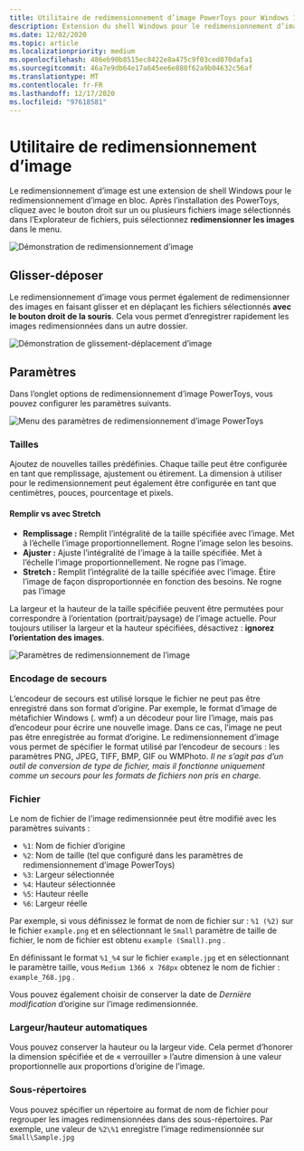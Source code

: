 ```yaml
---
title: Utilitaire de redimensionnement d’image PowerToys pour Windows 10
description: Extension du shell Windows pour le redimensionnement d’image en bloc
ms.date: 12/02/2020
ms.topic: article
ms.localizationpriority: medium
ms.openlocfilehash: 486eb90b8515ec8422e8a475c9f03ced070dafa1
ms.sourcegitcommit: 46a7e9db64e17a645ee6e888f62a9b04632c56af
ms.translationtype: MT
ms.contentlocale: fr-FR
ms.lasthandoff: 12/17/2020
ms.locfileid: "97618581"
---
```

# <a name="image-resizer-utility"></a>Utilitaire de redimensionnement d’image

Le redimensionnement d’image est une extension de shell Windows pour le redimensionnement d’image en bloc. Après l’installation des PowerToys, cliquez avec le bouton droit sur un ou plusieurs fichiers image sélectionnés dans l’Explorateur de fichiers, puis sélectionnez **redimensionner les images** dans le menu.

![Démonstration de redimensionnement d’image](../images/powertoys-resize-images.gif)

## <a name="drag-and-drop"></a>Glisser-déposer

Le redimensionnement d’image vous permet également de redimensionner des images en faisant glisser et en déplaçant les fichiers sélectionnés **avec le bouton droit de la souris**. Cela vous permet d’enregistrer rapidement les images redimensionnées dans un autre dossier.

![Démonstration de glissement-déplacement d’image](../images/powertoys-resize-drag-drop.gif)

## <a name="settings"></a>Paramètres

Dans l’onglet options de redimensionnement d’image PowerToys, vous pouvez configurer les paramètres suivants.

![Menu des paramètres de redimensionnement d’image PowerToys](../images/powertoys-imageresize-settings.png)

### <a name="sizes"></a>Tailles

Ajoutez de nouvelles tailles prédéfinies. Chaque taille peut être configurée en tant que remplissage, ajustement ou étirement. La dimension à utiliser pour le redimensionnement peut également être configurée en tant que centimètres, pouces, pourcentage et pixels.

#### <a name="fill-vs-fit-vs-stretch"></a>Remplir vs avec Stretch

- **Remplissage :** Remplit l’intégralité de la taille spécifiée avec l’image. Met à l’échelle l’image proportionnellement. Rogne l’image selon les besoins.
- **Ajuster :** Ajuste l’intégralité de l’image à la taille spécifiée. Met à l’échelle l’image proportionnellement. Ne rogne pas l’image.
- **Stretch :** Remplit l’intégralité de la taille spécifiée avec l’image. Étire l’image de façon disproportionnée en fonction des besoins. Ne rogne pas l’image

La largeur et la hauteur de la taille spécifiée peuvent être permutées pour correspondre à l’orientation (portrait/paysage) de l’image actuelle. Pour toujours utiliser la largeur et la hauteur spécifiées, désactivez : **ignorez l’orientation des images**.

![Paramètres de redimensionnement de l’image](../images/powertoys-resize-settings.gif)

### <a name="fallback-encoding"></a>Encodage de secours

L’encodeur de secours est utilisé lorsque le fichier ne peut pas être enregistré dans son format d’origine. Par exemple, le format d’image de métafichier Windows (. wmf) a un décodeur pour lire l’image, mais pas d’encodeur pour écrire une nouvelle image. Dans ce cas, l’image ne peut pas être enregistrée au format d’origine. Le redimensionnement d’image vous permet de spécifier le format utilisé par l’encodeur de secours : les paramètres PNG, JPEG, TIFF, BMP, GIF ou WMPhoto. *Il ne s’agit pas d’un outil de conversion de type de fichier, mais il fonctionne uniquement comme un secours pour les formats de fichiers non pris en charge.*

### <a name="file"></a>Fichier

Le nom de fichier de l’image redimensionnée peut être modifié avec les paramètres suivants :

- `%1`: Nom de fichier d’origine
- `%2`: Nom de taille (tel que configuré dans les paramètres de redimensionnement d’image PowerToys)
- `%3`: Largeur sélectionnée
- `%4`: Hauteur sélectionnée
- `%5`: Hauteur réelle
- `%6`: Largeur réelle

Par exemple, si vous définissez le format de nom de fichier sur : `%1 (%2)` sur le fichier `example.png` et en sélectionnant le `Small` paramètre de taille de fichier, le nom de fichier est obtenu `example (Small).png` .

En définissant le format `%1_%4` sur le fichier `example.jpg` et en sélectionnant le paramètre taille, vous `Medium 1366 x 768px` obtenez le nom de fichier : `example_768.jpg` .

Vous pouvez également choisir de conserver la date de *Dernière modification* d’origine sur l’image redimensionnée.

### <a name="auto-widthheight"></a>Largeur/hauteur automatiques

Vous pouvez conserver la hauteur ou la largeur vide. Cela permet d’honorer la dimension spécifiée et de « verrouiller » l’autre dimension à une valeur proportionnelle aux proportions d’origine de l’image.

### <a name="sub-directories"></a>Sous-répertoires

Vous pouvez spécifier un répertoire au format de nom de fichier pour regrouper les images redimensionnées dans des sous-répertoires. Par exemple, une valeur de `%2\%1` enregistre l’image redimensionnée sur `Small\Sample.jpg`
